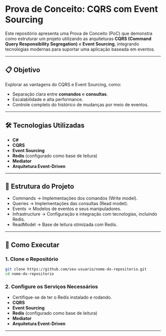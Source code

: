 # Prova de Conceito: CQRS com Event Sourcing  

Este repositório apresenta uma Prova de Conceito (PoC) que demonstra como estruturar um projeto utilizando as arquiteturas **CQRS (Command Query Responsibility Segregation)** e **Event Sourcing**, integrando tecnologias modernas para suportar uma aplicação baseada em eventos.  

---

## 📋 Objetivo  

Explorar as vantagens do CQRS e Event Sourcing, como:  

- Separação clara entre **comandos** e **consultas**.  
- Escalabilidade e alta performance.  
- Controle completo do histórico de mudanças por meio de eventos.  

---

## 🛠️ Tecnologias Utilizadas  

- **C#**  
- **CQRS**  
- **Event Sourcing**  
- **Redis** (configurado como base de leitura)  
- **Mediator**  
- **Arquitetura Event-Driven**  

---

## 📂 Estrutura do Projeto  

- Commands -> Implementações dos comandos (Write model).
- Queries -> Implementações das consultas (Read model).
- Events -> Modelos de eventos e seus manipuladores.
- Infrastructure -> Configuração e integração com tecnologias, incluindo Redis.
- ReadModel -> Base de leitura otimizada com Redis.

---

## 🚀 Como Executar  

### 1. Clone o Repositório  

```bash
git clone https://github.com/seu-usuario/nome-do-repositorio.git  
cd nome-do-repositorio
```

### 2. Configure os Serviços Necessários

- Certifique-se de ter o Redis instalado e rodando.
- **CQRS**  
- **Event Sourcing**  
- **Redis** (configurado como base de leitura)  
- **Mediator**  
- **Arquitetura Event-Driven**

---

